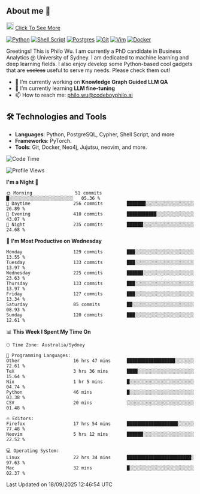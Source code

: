 ## About me 🤗

<a href="#"><img src="https://media.giphy.com/media/hvRJCLFzcasrR4ia7z/giphy.gif" width="20px" height="20px"></a> [Click To See More](https://codeboyphilo.github.io)

[![Python](https://img.shields.io/badge/python-3670A0?style=for-the-badge&logo=python&logoColor=ffdd54)](#)
[![Shell Script](https://img.shields.io/badge/shell_script-%23121011.svg?style=for-the-badge&logo=gnu-bash&logoColor=white)](#)
[![Postgres](https://img.shields.io/badge/postgres-%23316192.svg?style=for-the-badge&logo=postgresql&logoColor=white)](#)
[![Git](https://img.shields.io/badge/git-%23F05033.svg?style=for-the-badge&logo=git&logoColor=white)](#)
[![Vim](https://img.shields.io/badge/VIM-%2311AB00.svg?style=for-the-badge&logo=vim&logoColor=white)](#)
[![Docker](https://img.shields.io/badge/docker-%230db7ed.svg?style=for-the-badge&logo=docker&logoColor=white)](#)

Greetings! This is Philo Wu. I am currently a PhD candidate in Business Analytics \@ University of Sydney. I am dedicated to machine learning and deep learning fields. I also enjoy develop some Python-based cool gadgets that are ~~useless~~ useful to serve my needs. Please check them out!

- 🔭 I’m currently working on **Knowledge Graph Guided LLM QA**
- 🌱 I’m currently learning **LLM fine-tuning**
- 📫 How to reach me: philo.wu@codeboyphilo.ai

## 🛠 Technologies and Tools
- **Languages**: Python, PostgreSQL, Cypher, Shell Script, and more
- **Frameworks**: PyTorch.
- **Tools**: Git, Docker, Neo4j, Jujutsu, neovim, and more.

<!--START_SECTION:waka-->
![Code Time](http://img.shields.io/badge/Code%20Time-1%2C124%20hrs%2037%20mins-blue)

![Profile Views](http://img.shields.io/badge/Profile%20Views-0-blue)

**I'm a Night 🦉** 

```text
🌞 Morning                51 commits          █░░░░░░░░░░░░░░░░░░░░░░░░   05.36 % 
🌆 Daytime                256 commits         ███████░░░░░░░░░░░░░░░░░░   26.89 % 
🌃 Evening                410 commits         ███████████░░░░░░░░░░░░░░   43.07 % 
🌙 Night                  235 commits         ██████░░░░░░░░░░░░░░░░░░░   24.68 % 
```
📅 **I'm Most Productive on Wednesday** 

```text
Monday                   129 commits         ███░░░░░░░░░░░░░░░░░░░░░░   13.55 % 
Tuesday                  133 commits         ███░░░░░░░░░░░░░░░░░░░░░░   13.97 % 
Wednesday                225 commits         ██████░░░░░░░░░░░░░░░░░░░   23.63 % 
Thursday                 133 commits         ███░░░░░░░░░░░░░░░░░░░░░░   13.97 % 
Friday                   127 commits         ███░░░░░░░░░░░░░░░░░░░░░░   13.34 % 
Saturday                 85 commits          ██░░░░░░░░░░░░░░░░░░░░░░░   08.93 % 
Sunday                   120 commits         ███░░░░░░░░░░░░░░░░░░░░░░   12.61 % 
```


📊 **This Week I Spent My Time On** 

```text
🕑︎ Time Zone: Australia/Sydney

💬 Programming Languages: 
Other                    16 hrs 47 mins      ██████████████████░░░░░░░   72.61 % 
TeX                      3 hrs 36 mins       ████░░░░░░░░░░░░░░░░░░░░░   15.64 % 
Nix                      1 hr 5 mins         █░░░░░░░░░░░░░░░░░░░░░░░░   04.74 % 
Python                   46 mins             █░░░░░░░░░░░░░░░░░░░░░░░░   03.38 % 
CSV                      20 mins             ░░░░░░░░░░░░░░░░░░░░░░░░░   01.48 % 

🔥 Editors: 
Firefox                  17 hrs 54 mins      ███████████████████░░░░░░   77.48 % 
Neovim                   5 hrs 12 mins       ██████░░░░░░░░░░░░░░░░░░░   22.52 % 

💻 Operating System: 
Linux                    22 hrs 34 mins      ████████████████████████░   97.63 % 
Mac                      32 mins             █░░░░░░░░░░░░░░░░░░░░░░░░   02.37 % 
```


 Last Updated on 18/09/2025 12:46:54 UTC
<!--END_SECTION:waka-->
